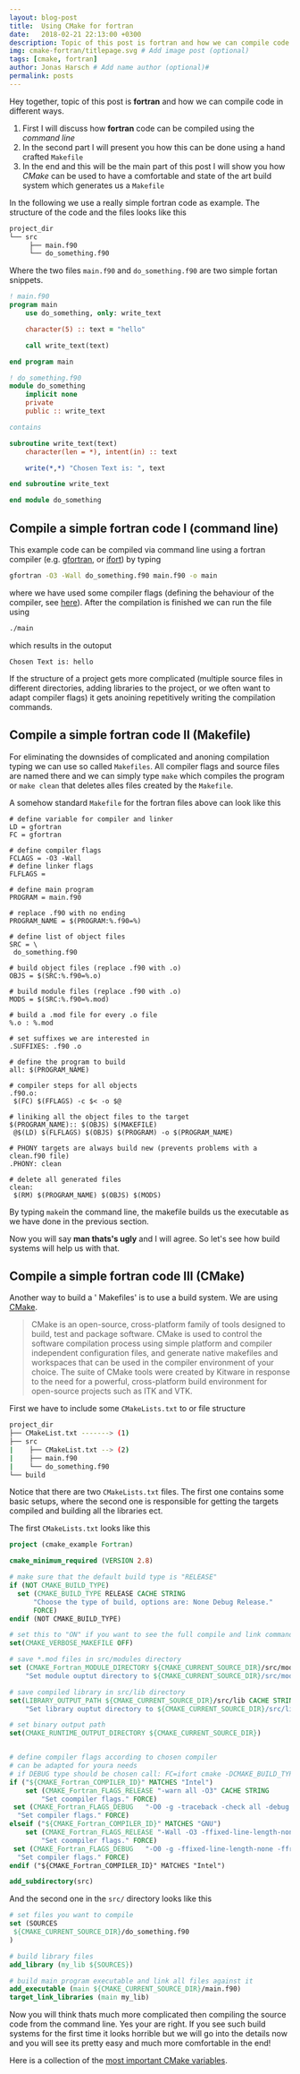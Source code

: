 ```yaml
---
layout: blog-post
title:  Using CMake for fortran
date:   2018-02-21 22:13:00 +0300
description: Topic of this post is fortran and how we can compile code in different ways. In the end I will present a clean and easy CMake file.
img: cmake-fortran/titlepage.svg # Add image post (optional)
tags: [cmake, fortran]
author: Jonas Harsch # Add name author (optional)#
permalink: posts
---
```


Hey together,
topic of this post is **fortran** and how we can compile code in different ways.

1. First I will discuss how **fortran** code can be compiled using the *command line*
2. In the second part I will present you how this can be done using a hand crafted `Makefile`
3. In the end and this will be the main part of this post I will show you how *CMake* can be used to have a comfortable and state of the art build system which generates us a `Makefile`

In the following we use a really simple fortran code as example. The structure of the code and the files looks like this

```bash
project_dir
└── src
     ├── main.f90
     └── do_something.f90
```

Where the two files `main.f90` and `do_something.f90` are two simple fortan snippets.

```fortran
! main.f90
program main
    use do_something, only: write_text

    character(5) :: text = "hello"

    call write_text(text)

end program main

! do_something.f90
module do_something
    implicit none
    private
    public :: write_text

contains

subroutine write_text(text)
    character(len = *), intent(in) :: text

    write(*,*) "Chosen Text is: ", text

end subroutine write_text

end module do_something
```

## Compile a simple fortran code I (command line)

This example code can be compiled via command line using a fortran compiler (e.g. [gfortran](https://gcc.gnu.org/wiki/GFortran), or [ifort](https://software.intel.com/en-us/fortran-compilers)) by typing

```bash
gfortran -O3 -Wall do_something.f90 main.f90 -o main
```

where we have used some compiler flags (defining the behaviour of the compiler, see [here](https://gcc.gnu.org/onlinedocs/gfortran/Option-Summary.html)). After the compilation is finished we can run the file using

```bash
./main
```

which results in the outoput

```
Chosen Text is: hello
```

If the structure of a project gets more complicated (multiple source files in different directories, adding libraries to the project, or we often want to adapt compiler flags) it gets anoining repetitively writing the compilation commands.

## Compile a simple fortran code II (Makefile)

For eliminating the downsides of complicated and anoning compilation typing we can use so called `Makefiles`. All compiler flags and source files are named there and we can simply type `make` which compiles the program or `make clean` that deletes alles files created by the `Makefile`.

A somehow standard `Makefile` for the fortran files above can look like this

```
# define variable for compiler and linker
LD = gfortran
FC = gfortran

# define compiler flags
FCLAGS = -O3 -Wall
# define linker flags
FLFLAGS =

# define main program
PROGRAM = main.f90

# replace .f90 with no ending
PROGRAM_NAME = $(PROGRAM:%.f90=%)

# define list of object files
SRC = \
 do_something.f90

# build object files (replace .f90 with .o)
OBJS = $(SRC:%.f90=%.o)

# build module files (replace .f90 with .o)
MODS = $(SRC:%.f90=%.mod)

# build a .mod file for every .o file
%.o : %.mod

# set suffixes we are interested in
.SUFFIXES: .f90 .o

# define the program to build
all: $(PROGRAM_NAME)

# compiler steps for all objects
.f90.o:
 $(FC) $(FFLAGS) -c $< -o $@

# liniking all the object files to the target
$(PROGRAM_NAME):: $(OBJS) $(MAKEFILE)
 @$(LD) $(FLFLAGS) $(OBJS) $(PROGRAM) -o $(PROGRAM_NAME)

# PHONY targets are always build new (prevents problems with a clean.f90 file)
.PHONY: clean

# delete all generated files
clean:
 $(RM) $(PROGRAM_NAME) $(OBJS) $(MODS)
```

By typing `make`in the command line, the makefile builds us the executable as we have done in the previous section.

Now you will say **man thats's ugly** and I will agree. So let's see how build systems will help us with that.

## Compile a simple fortran code III (CMake)

Another way to build a ' Makefiles'  is to use a build system. We are using [CMake](https://cmake.org/).

>CMake is an open-source, cross-platform family of tools designed to build, test and package software. CMake is used to control the software compilation process using simple platform and compiler independent configuration files, and generate native makefiles and workspaces that can be used in the compiler environment of your choice. The suite of CMake tools were created by Kitware in response to the need for a powerful, cross-platform build environment for open-source projects such as ITK and VTK.

First we have to include some `CMakeLists.txt` to or file structure

```bash
project_dir
├── CMakeList.txt -------> (1)
├── src
|    ├── CMakeList.txt --> (2)
|    ├── main.f90
|    └── do_something.f90
└── build
```

Notice that there are two `CMakeLists.txt` files. The first one contains some basic setups, where the second one is responsible for getting the targets compiled and building all the libraries ect.

The first `CMakeLists.txt` looks like this

```cmake
project (cmake_example Fortran)

cmake_minimum_required (VERSION 2.8)

# make sure that the default build type is "RELEASE"
if (NOT CMAKE_BUILD_TYPE)
  set (CMAKE_BUILD_TYPE RELEASE CACHE STRING
      "Choose the type of build, options are: None Debug Release."
      FORCE)
endif (NOT CMAKE_BUILD_TYPE)

# set this to "ON" if you want to see the full compile and link commands instead of only the shortened ones
set(CMAKE_VERBOSE_MAKEFILE OFF)

# save *.mod files in src/modules directory
set (CMAKE_Fortran_MODULE_DIRECTORY ${CMAKE_CURRENT_SOURCE_DIR}/src/modules CACHE STRING
    "Set module ouptut directory to ${CMAKE_CURRENT_SOURCE_DIR}/src/modules" FORCE)

# save compiled library in src/lib directory
set(LIBRARY_OUTPUT_PATH ${CMAKE_CURRENT_SOURCE_DIR}/src/lib CACHE STRING
    "Set library ouptut directory to ${CMAKE_CURRENT_SOURCE_DIR}/src/lib" FORCE)

# set binary output path
set(CMAKE_RUNTIME_OUTPUT_DIRECTORY ${CMAKE_CURRENT_SOURCE_DIR})


# define compiler flags according to chosen compiler
# can be adapted for youra needs
# if DEBUG type should be chosen call: FC=ifort cmake -DCMAKE_BUILD_TYPE=DEBUG .
if ("${CMAKE_Fortran_COMPILER_ID}" MATCHES "Intel")
    set (CMAKE_Fortran_FLAGS_RELEASE "-warn all -O3" CACHE STRING
        "Set coompiler flags." FORCE)
 set (CMAKE_Fortran_FLAGS_DEBUG   "-O0 -g -traceback -check all -debug all" CACHE STRING
  "Set compiler flags." FORCE)
elseif ("${CMAKE_Fortran_COMPILER_ID}" MATCHES "GNU")
    set (CMAKE_Fortran_FLAGS_RELEASE "-Wall -O3 -ffixed-line-length-none -ffree-line-length-none" CACHE STRING
        "Set coompiler flags." FORCE)
 set (CMAKE_Fortran_FLAGS_DEBUG   "-O0 -g -ffixed-line-length-none -ffree-line-length-none" CACHE STRING
  "Set compiler flags." FORCE)
endif ("${CMAKE_Fortran_COMPILER_ID}" MATCHES "Intel")

add_subdirectory(src)
```

And the second one in the `src/` directory looks like this

```cmake
# set files you want to compile
set (SOURCES
 ${CMAKE_CURRENT_SOURCE_DIR}/do_something.f90
)

# build library files
add_library (my_lib ${SOURCES})

# build main program executable and link all files against it
add_executable (main ${CMAKE_CURRENT_SOURCE_DIR}/main.f90)
target_link_libraries (main my_lib)
```

Now you will think thats much more complicated then compiling the source code from the command line. Yes your are right. If you see such build systems for the first time it looks horrible but we will go into the details now and you will see its pretty easy and much more comfortable in the end!

Here is a collection of the [most important CMake variables](https://cmake.org/Wiki/CMake_Useful_Variables).
